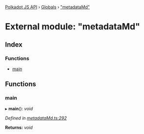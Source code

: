 [Polkadot JS API](../README.md) › [Globals](../globals.md) › ["metadataMd"](_metadatamd_.md)

# External module: "metadataMd"

## Index

### Functions

* [main](_metadatamd_.md#main)

## Functions

###  main

▸ **main**(): *void*

*Defined in [metadataMd.ts:292](https://github.com/jak-pan/api/blob/bc94e95733/packages/typegen/src/metadataMd.ts#L292)*

**Returns:** *void*
